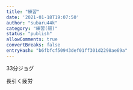 ```yaml
---
title: "練習"
date: '2021-01-18T19:07:50'
author: "subaru44k"
category: "練習(弱)"
status: "publish"
allowComments: true
convertBreaks: false
entryHash: "b6fbfcf50943def01ff301d2298ae69a"
---
```

33分ジョグ

長引く疲労
